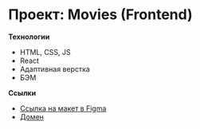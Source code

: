 # Проект: Movies (Frontend)

**Технологии**

* HTML, CSS, JS
* React
* Адаптивная верстка
* БЭМ

**Ссылки**

* [Ссылка на макет в Figma](https://www.figma.com/file/agTYIDTG72824RSiqKhZ65/dark-2?node-id=41057%3A99505&mode=dev)
* [Домен](http://www.movies.tochasqt.nomoreparties.sbs)